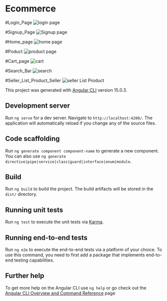 # Ecommerce

#Login_Page 
![login page](https://user-images.githubusercontent.com/95416516/227082086-07b602b6-0736-49bd-bbf0-0a35391a69b7.png)

#Signup_Page
![Signup page ](https://user-images.githubusercontent.com/95416516/227082106-63891c37-21cf-40ae-bd2b-b90818fd1ec1.png)

#Home_page
![home page](https://user-images.githubusercontent.com/95416516/227082111-a33fff98-2d11-4886-bd0d-c0394abd8b51.png)

#Poduct
![product page](https://user-images.githubusercontent.com/95416516/227082096-538d0e63-6c5f-420c-8f88-aa613b579dcd.png)

#Cart_page
![cart](https://user-images.githubusercontent.com/95416516/227082109-f23f28ec-7da5-4987-a873-692a0e2fd045.png)

#Search_Bar
![search](https://user-images.githubusercontent.com/95416516/227082098-feccf56c-f66e-4d33-9c3f-f678655ad17a.png)

#Seller_List_Product_Seller
![seller List Product](https://user-images.githubusercontent.com/95416516/227082102-71451679-3f0a-46e0-9529-115bc42c0f26.png)





This project was generated with [Angular CLI](https://github.com/angular/angular-cli) version 15.0.3.

## Development server

Run `ng serve` for a dev server. Navigate to `http://localhost:4200/`. The application will automatically reload if you change any of the source files.

## Code scaffolding

Run `ng generate component component-name` to generate a new component. You can also use `ng generate directive|pipe|service|class|guard|interface|enum|module`.

## Build

Run `ng build` to build the project. The build artifacts will be stored in the `dist/` directory.

## Running unit tests

Run `ng test` to execute the unit tests via [Karma](https://karma-runner.github.io).

## Running end-to-end tests

Run `ng e2e` to execute the end-to-end tests via a platform of your choice. To use this command, you need to first add a package that implements end-to-end testing capabilities.

## Further help

To get more help on the Angular CLI use `ng help` or go check out the [Angular CLI Overview and Command Reference](https://angular.io/cli) page

